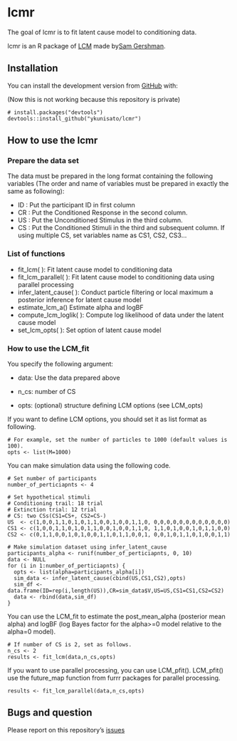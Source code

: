 
<!-- README.md is generated from README.Rmd. Please edit that file -->

# lcmr

<!-- badges: start -->

<!-- badges: end -->

The goal of lcmr is to fit latent cause model to conditioning data.

lcmr is an R package of [LCM](https://github.com/sjgershm/LCM) made
by[Sam Gershman](http://gershmanlab.webfactional.com/people/sam.html).

## Installation

You can install the development version from
[GitHub](https://github.com/) with:

(Now this is not working because this repository is private)

    # install.packages("devtools")
    devtools::install_github("ykunisato/lcmr")

## How to use the lcmr

### Prepare the data set

The data must be prepared in the long format containing the following
variables (The order and name of variables must be prepared in exactly
the same as following):

  - ID : Put the participant ID in first column
  - CR : Put the Conditioned Response in the second column.
  - US : Put the Unconditioned Stimulus in the third column.
  - CS : Put the Conditioned Stimuli in the third and subsequent column.
    If using multiple CS, set variables name as CS1, CS2, CS3…

### List of functions

  - fit\_lcm( ): Fit latent cause model to conditioning data
  - fit\_lcm\_parallel( ): Fit latent cause model to conditioning data
    using parallel processing
  - infer\_latent\_cause( ): Conduct particle filtering or local maximum
    a posterior inference for latent cause model
  - estimate\_lcm\_a() Estimate alpha and logBF
  - compute\_lcm\_loglik( ): Compute log likelihood of data under the
    latent cause model
  - set\_lcm\_opts( ): Set option of latent cause model

### How to use the LCM\_fit

You specify the following argument:

  - data: Use the data prepared above

  - n\_cs: number of CS

  - opts: (optional) structure defining LCM options (see LCM\_opts)

If you want to define LCM options, you should set it as list format as
following.

    # For example, set the number of particles to 1000 (default values is 100).
    opts <- list(M=1000)

You can make simulation data using the following code.

    # Set number of participants
    number_of_perticiapnts <- 4
    
    # Set hypothetical stimuli
    # Conditioning trail: 18 trial
    # Extinction trial: 12 trial
    # CS: two CSs(CS1=CS+, CS2=CS-)
    US  <- c(1,0,0,1,1,0,1,0,1,1,0,0,1,0,0,1,1,0, 0,0,0,0,0,0,0,0,0,0,0,0)
    CS1 <- c(1,0,0,1,1,0,1,0,1,1,0,0,1,0,0,1,1,0, 1,1,0,1,0,0,1,0,1,1,0,0)
    CS2 <- c(0,1,1,0,0,1,0,1,0,0,1,1,0,1,1,0,0,1, 0,0,1,0,1,1,0,1,0,0,1,1)
    
    # Make simulation dataset using infer_latent_cause
    participants_alpha <- runif(number_of_perticiapnts, 0, 10)
    data <- NULL
    for (i in 1:number_of_perticiapnts) {
      opts <- list(alpha=participants_alpha[i])
      sim_data <- infer_latent_cause(cbind(US,CS1,CS2),opts)
      sim_df <- data.frame(ID=rep(i,length(US)),CR=sim_data$V,US=US,CS1=CS1,CS2=CS2)
      data <- rbind(data,sim_df)
    }

You can use the LCM\_fit to estimate the post\_mean\_alpha (posterior
mean alpha) and logBF (log Bayes factor for the alpha\>=0 model relative
to the alpha=0 model).

    # If number of CS is 2, set as follows.
    n_cs <- 2
    results <- fit_lcm(data,n_cs,opts)

If you want to use parallel processing, you can use LCM\_pfit().
LCM\_pfit() use the future\_map function from furrr packages for
parallel processing.

    results <- fit_lcm_parallel(data,n_cs,opts)

## Bugs and question

Please report on this repository’s
[issues](https://github.com/ykunisato/lcmr/issues)
